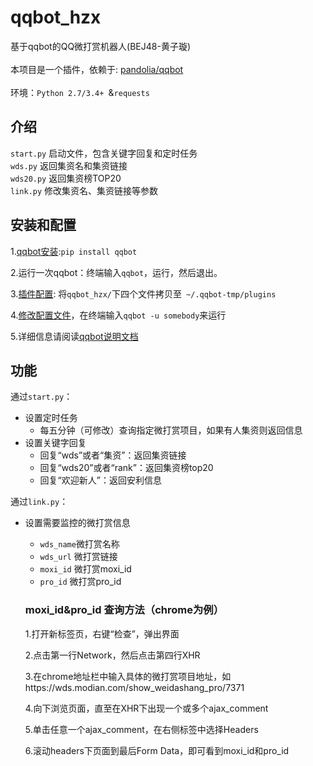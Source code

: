 # qqbot_hzx
基于qqbot的QQ微打赏机器人(BEJ48-黄子璇)</br></br>
本项目是一个插件，依赖于: [pandolia/qqbot](https://github.com/pandolia/qqbot) </br></br>
环境：`Python 2.7/3.4+ `&`requests`

  ## 介绍
`start.py`  启动文件，包含关键字回复和定时任务</br>
`wds.py`  返回集资名和集资链接</br>
`wds20.py`  返回集资榜TOP20</br>
`link.py`  修改集资名、集资链接等参数</br>

  ##  安装和配置
  1.[qqbot安装](https://github.com/pandolia/qqbot#二安装方法):`pip install qqbot`
  
  2.运行一次qqbot：终端输入`qqbot`，运行，然后退出。
  
  3.[插件配置](https://github.com/pandolia/qqbot#插件的配置-pluginpath-和-plugins-):
  将`qqbot_hzx/`下四个文件拷贝至` ~/.qqbot-tmp/plugins`
  
  4.[修改配置文件](https://github.com/pandolia/qqbot#配置文件的使用方法)，在终端输入`qqbot -u somebody`来运行
  
  5.详细信息请阅读[qqbot说明文档](https://github.com/pandolia/qqbot/blob/master/README.MD)

  ##  功能
通过`start.py`：</br>
  * 设置定时任务
    * 每五分钟（可修改）查询指定微打赏项目，如果有人集资则返回信息
  * 设置关键字回复
    * 回复“wds”或者“集资”：返回集资链接
    * 回复“wds20”或者“rank”：返回集资榜top20
    * 回复“欢迎新人”：返回安利信息

通过`link.py`：</br>
  * 设置需要监控的微打赏信息
    * `wds_name`微打赏名称
    * `wds_url` 微打赏链接
    * `moxi_id` 微打赏moxi_id
    * `pro_id`  微打赏pro_id

    ### moxi_id&pro_id 查询方法（chrome为例）
    1.打开新标签页，右键“检查”，弹出界面
    
    2.点击第一行Network，然后点击第四行XHR
    
    3.在chrome地址栏中输入具体的微打赏项目地址，如https://wds.modian.com/show_weidashang_pro/7371
    
    4.向下浏览页面，直至在XHR下出现一个或多个ajax_comment
    
    5.单击任意一个ajax_comment，在右侧标签中选择Headers
    
    6.滚动headers下页面到最后Form Data，即可看到moxi_id和pro_id
    
